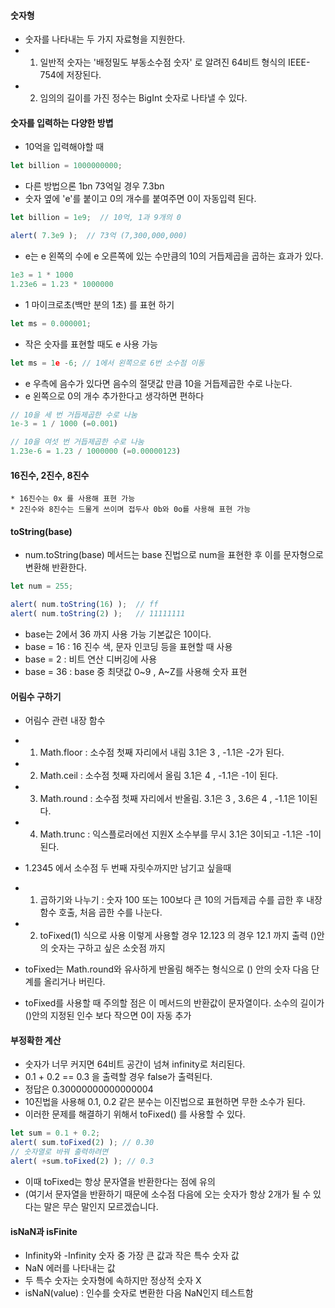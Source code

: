 #### 숫자형
  * 숫자를 나타내는 두 가지 자료형을 지원한다.
  * 1. 일반적 숫자는 '배정밀도 부동소수점 숫자' 로 알려진 64비트 형식의  IEEE-754에 저장된다.
  * 2. 임의의 길이를 가진 정수는 BigInt 숫자로 나타낼 수 있다. 

#### 숫자를 입력하는 다양한 방볍
  * 10억을 입력해야할 때 
```js
let billion = 1000000000;
```
  * 다른 방법으론 1bn 73억일 경우 7.3bn 
  * 숫자 옆에 'e'를 붙이고 0의 개수를 붙여주면 0이 자동입력 된다.
```js
let billion = 1e9;  // 10억, 1과 9개의 0

alert( 7.3e9 );  // 73억 (7,300,000,000)
```
  * e는 e 왼쪽의 수에 e 오른쪽에 있는 수만큼의 10의 거듭제곱을 곱하는 효과가 있다.
```js
1e3 = 1 * 1000
1.23e6 = 1.23 * 1000000
```
  * 1 마이크로초(백만 분의 1초) 를 표현 하기
```js  
let ms = 0.000001;
```
  * 작은 숫자를 표현할 때도 e 사용 가능
```js
let ms = 1e -6; // 1에서 왼쪽으로 6번 소수점 이동
```
  * e 우측에 음수가 있다면 음수의 절댓값 만큼 10을 거듭제곱한 수로 나눈다.
  * e 왼쪽으로 0의 개수 추가한다고 생각하면 편하다
```js
// 10을 세 번 거듭제곱한 수로 나눔
1e-3 = 1 / 1000 (=0.001)

// 10을 여섯 번 거듭제곱한 수로 나눔
1.23e-6 = 1.23 / 1000000 (=0.00000123)
```
#### 16진수, 2진수, 8진수
    * 16진수는 0x 를 사용해 표현 가능
    * 2진수와 8진수는 드물게 쓰이며 접두사 0b와 0o를 사용해 표현 가능
    
#### toString(base)
  * num.toString(base) 메서드는 base 진법으로 num을 표현한 후 이를 문자형으로 변환해 반환한다.
```js
let num = 255;

alert( num.toString(16) );  // ff
alert( num.toString(2) );   // 11111111
```
  * base는 2에서 36 까지 사용 가능 기본값은 10이다.
  * base = 16 : 16 진수 색, 문자 인코딩 등을 표현할 때 사용
  * base = 2 : 비트 연산 디버깅에 사용 
  * base = 36 : base 중 최댓값 0~9 , A~Z를 사용해 숫자 표현

#### 어림수 구하기
  * 어림수 관련 내장 함수
  * 1. Math.floor : 소수점 첫째 자리에서 내림 3.1은 3 , -1.1은 -2가 된다.
  * 2. Math.ceil : 소수점 첫째 자리에서 올림 3.1은 4 , -1.1은 -1이 된다.
  * 3. Math.round : 소수점 첫째 자리에서 반올림. 3.1은 3 , 3.6은 4 , -1.1은 1이된다.
  * 4. Math.trunc : 익스플로러에선 지원X 소수부를 무시 3.1은 3이되고 -1.1은 -1이된다.
  
  * 1.2345 에서 소수점 두 번째 자릿수까지만 남기고 싶을때
  * 1. 곱하기와 나누기 : 숫자 100 또는 100보다 큰 10의 거듭제곱 수를 곱한 후 내장 함수 호출, 처음 곱한 수를 나눈다.
  * 2. toFixed(1) 식으로 사용 이렇게 사용할 경우 12.123 의 경우 12.1 까지 출력 ()안의 숫자는 구하고 싶은 소숫점 까지
  * toFixed는 Math.round와 유사하게 반올림 해주는 형식으로 () 안의 숫자 다음 단계를 올리거나 버린다. 

  * toFixed를 사용할 때 주의할 점은 이 메서드의 반환값이 문자열이다. 소수의 길이가 ()안의 지정된 인수 보다 작으면 0이 자동 추가

#### 부정확한 계산
  * 숫자가 너무 커지면 64비트 공간이 넘쳐 infinity로 처리된다.
  * 0.1 + 0.2 == 0.3 을 출력할 경우 false가 출력된다.
  * 정답은 0.30000000000000004
  * 10진법을 사용해 0.1, 0.2 같은 분수는 이진법으로 표현하면 무한 소수가 된다.
  * 이러한 문제를 해결하기 위해서 toFixed() 를 사용할 수 있다.
```js
let sum = 0.1 + 0.2;
alert( sum.toFixed(2) ); // 0.30
// 숫자열로 바꿔 출력하려면
alert( +sum.toFixed(2) ); // 0.3
```
  * 이때 toFixed는 항상 문자열을 반환한다는 점에 유의 
  * (여기서 문자열을 반환하기 때문에 소수점 다음에 오는 숫자가 항상 2개가 될 수 있다는 말은 무슨 말인지 모르겠습니다.

#### isNaN과 isFinite
  * Infinity와 -Infinity 숫자 중 가장 큰 값과 작은 특수 숫자 값
  * NaN 에러를 나타내는 값
  * 두 특수 숫자는 숫자형에 속하지만 정상적 숫자 X 
  * isNaN(value) : 인수를 숫자로 변환한 다음 NaN인지 테스트함
